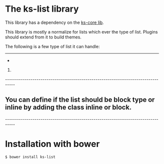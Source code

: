 The ks-list library
=======

This library has a dependency on the [ks-core lib](https://github.com/ks-frontend/ks-core).

This library is mostly a normalize for lists which ever the type of list. Plugins should extend from it to build themes.

The following is a few type of list it can handle:

-----------------------------------------------------------------------------------
<ul class="list">
    <li></li>
</ul>

<ol class="list">
    <li></li>
</ol>
-----------------------------------------------------------------------------------

You can define if the list should be block type or inline by adding the class inline or block.
-----------------------------------------------------------------------------------
<div class="list inline">
    <div></div>
</div>

<div class="list block">
    <span></span>
</div>
-----------------------------------------------------------------------------------

# Installation with bower

```console
$ bower install ks-list
```
